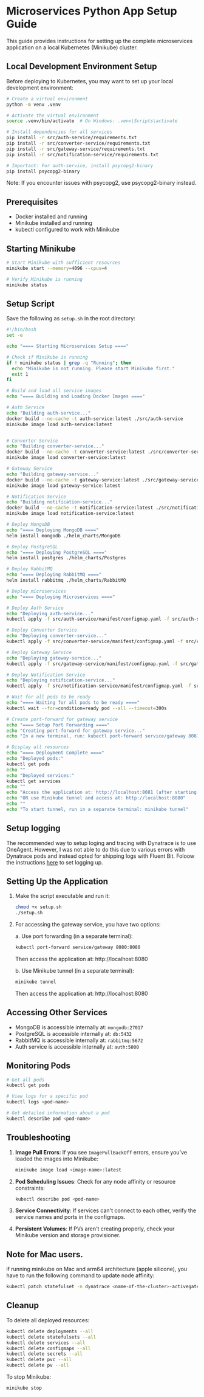 # Microservices Python App Setup Guide

This guide provides instructions for setting up the complete microservices application on a local Kubernetes (Minikube) cluster.

## Local Development Environment Setup

Before deploying to Kubernetes, you may want to set up your local development environment:

```bash
# Create a virtual environment
python -m venv .venv

# Activate the virtual environment
source .venv/bin/activate  # On Windows: .venv\Scripts\activate

# Install dependencies for all services
pip install -r src/auth-service/requirements.txt
pip install -r src/converter-service/requirements.txt
pip install -r src/gateway-service/requirements.txt
pip install -r src/notification-service/requirements.txt

# Important: For auth-service, install psycopg2-binary
pip install psycopg2-binary
```

Note: If you encounter issues with psycopg2, use psycopg2-binary instead.

## Prerequisites

- Docker installed and running
- Minikube installed and running
- kubectl configured to work with Minikube

## Starting Minikube

```bash
# Start Minikube with sufficient resources
minikube start --memory=4096 --cpus=4

# Verify Minikube is running
minikube status
```

## Setup Script

Save the following as `setup.sh` in the root directory:

```bash
#!/bin/bash
set -e

echo "==== Starting Microservices Setup ===="

# Check if Minikube is running
if ! minikube status | grep -q "Running"; then
  echo "Minikube is not running. Please start Minikube first."
  exit 1
fi

# Build and load all service images
echo "==== Building and Loading Docker Images ===="

# Auth Service
echo "Building auth-service..."
docker build --no-cache -t auth-service:latest ./src/auth-service
minikube image load auth-service:latest


# Converter Service
echo "Building converter-service..."
docker build --no-cache -t converter-service:latest ./src/converter-service
minikube image load converter-service:latest

# Gateway Service
echo "Building gateway-service..."
docker build --no-cache -t gateway-service:latest ./src/gateway-service
minikube image load gateway-service:latest

# Notification Service
echo "Building notification-service..."
docker build --no-cache -t notification-service:latest ./src/notification-service
minikube image load notification-service:latest

# Deploy MongoDB
echo "==== Deploying MongoDB ===="
helm install mongodb ./helm_charts/MongoDB

# Deploy PostgreSQL
echo "==== Deploying PostgreSQL ===="
helm install postgres ./helm_charts/Postgres

# Deploy RabbitMQ
echo "==== Deploying RabbitMQ ===="
helm install rabbitmq ./helm_charts/RabbitMQ

# Deploy microservices
echo "==== Deploying Microservices ===="

# Deploy Auth Service
echo "Deploying auth-service..."
kubectl apply -f src/auth-service/manifest/configmap.yaml -f src/auth-service/manifest/secret.yaml -f src/auth-service/manifest/service.yaml -f src/auth-service/manifest/deployment.yaml

# Deploy Converter Service
echo "Deploying converter-service..."
kubectl apply -f src/converter-service/manifest/configmap.yaml -f src/converter-service/manifest/secret.yaml -f src/converter-service/manifest/converter-deploy.yaml

# Deploy Gateway Service
echo "Deploying gateway-service..."
kubectl apply -f src/gateway-service/manifest/configmap.yaml -f src/gateway-service/manifest/secret.yaml -f src/gateway-service/manifest/service.yaml -f src/gateway-service/manifest/gateway-deploy.yaml

# Deploy Notification Service
echo "Deploying notification-service..."
kubectl apply -f src/notification-service/manifest/configmap.yaml -f src/notification-service/manifest/secret.yaml -f src/notification-service/manifest/notification-deploy.yaml

# Wait for all pods to be ready
echo "==== Waiting for all pods to be ready ===="
kubectl wait --for=condition=ready pod --all --timeout=300s

# Create port-forward for gateway service
echo "==== Setup Port Forwarding ===="
echo "Creating port-forward for gateway service..."
echo "In a new terminal, run: kubectl port-forward service/gateway 8081:8080"

# Display all resources
echo "==== Deployment Complete ===="
echo "Deployed pods:"
kubectl get pods
echo ""
echo "Deployed services:"
kubectl get services
echo ""
echo "Access the application at: http://localhost:8081 (after starting port-forwarding)"
echo "OR use Minikube tunnel and access at: http://localhost:8080"
echo ""
echo "To start tunnel, run in a separate terminal: minikube tunnel"
```

## Setup logging
The recommended way to setup loging and tracing with Dynatrace is to use OneAgent.  However, I was not able to 
do this due to various errors with Dynatrace pods and instead opted for shipping logs with Fluent Bit.  Foloow the 
instructions [here](https://docs.dynatrace.com/docs/analyze-explore-automate/log-monitoring/acquire-log-data/lm-fluent-bit-logs-k8s) to set logging up. 

## Setting Up the Application

1. Make the script executable and run it:
   ```bash
   chmod +x setup.sh
   ./setup.sh
   ```

2. For accessing the gateway service, you have two options:

   a. Use port forwarding (in a separate terminal):
   ```bash
   kubectl port-forward service/gateway 8080:8080
   ```
   Then access the application at: http://localhost:8080
   
   b. Use Minikube tunnel (in a separate terminal):
   ```bash
   minikube tunnel
   ```
   Then access the application at: http://localhost:8080

## Accessing Other Services

- MongoDB is accessible internally at: `mongodb:27017`
- PostgreSQL is accessible internally at: `db:5432`
- RabbitMQ is accessible internally at: `rabbitmq:5672`
- Auth service is accessible internally at: `auth:5000`

## Monitoring Pods

```bash
# Get all pods
kubectl get pods

# View logs for a specific pod
kubectl logs <pod-name>

# Get detailed information about a pod
kubectl describe pod <pod-name>
```

## Troubleshooting

1. **Image Pull Errors**: If you see `ImagePullBackOff` errors, ensure you've loaded the images into Minikube:
   ```bash
   minikube image load <image-name>:latest
   ```

2. **Pod Scheduling Issues**: Check for any node affinity or resource constraints:
   ```bash
   kubectl describe pod <pod-name>
   ```

3. **Service Connectivity**: If services can't connect to each other, verify the service names and ports in the configmaps.

4. **Persistent Volumes**: If PVs aren't creating properly, check your Minikube version and storage provisioner.

## Note for Mac users.
if running minikube on Mac and arm64 architecture (apple silicone), you have to run the following command to update node affinity:
```bash
kubectl patch statefulset -n dynatrace <name-of-the-cluster>-activegate --type=json -p='[{"op":"replace","path":"/spec/template/spec/affinity/nodeAffinity/requiredDuringSchedulingIgnoredDuringExecution/nodeSelectorTerms/0/matchExpressions/0/values","value":["amd64","arm64"]}]'
```

## Cleanup

To delete all deployed resources:

```bash
kubectl delete deployments --all
kubectl delete statefulsets --all
kubectl delete services --all
kubectl delete configmaps --all
kubectl delete secrets --all
kubectl delete pvc --all
kubectl delete pv --all
```

To stop Minikube:

```bash
minikube stop
```